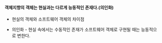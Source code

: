 #### 객체지향의 객체는 현실과는 다르게 능동적인 존재다.(의인화)

- 현실의 객체와 소프트웨어 객체의 차이점

- 의인화 - 현실 속에서는 수동적인 존재가 소프트웨어 객체로 구현될 때는 능동적으로 변한다.

